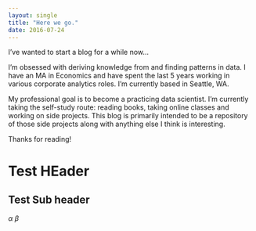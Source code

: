 ```yaml
---
layout: single
title: "Here we go."
date: 2016-07-24
---
```


I’ve wanted to start a blog for a while now…

I’m obsessed with deriving knowledge from and finding patterns in data. I have an MA in Economics and have spent the last 5 years working in various corporate analytics roles. I’m currently based in Seattle, WA.

My professional goal is to become a practicing data scientist. I’m currently taking the self-study route: reading books, taking online classes and working on side projects. This blog is primarily intended to be a repository of those side projects along with anything else I think is interesting.

Thanks for reading!

# Test HEader
## Test Sub header

$\alpha$
$\beta$
